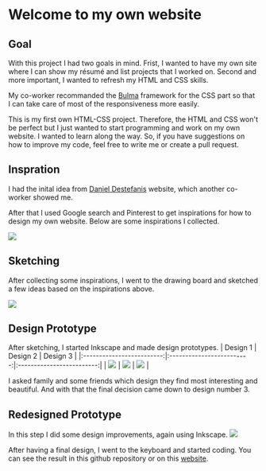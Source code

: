 # Welcome to my own website

## Goal
With this project I had two goals in mind. Frist, I wanted to have my own site where I can show my résumé and list projects that I worked on. Second and more important, I wanted to refresh my HTML and CSS skills.

My co-worker recommanded the [Bulma](https://bulma.io) framework for the CSS part so that I can take care of most of the responsiveness more easily.

This is my first own HTML-CSS project. Therefore, the HTML and CSS won't be perfect but I just wanted to start programming and work on my own website. I wanted to learn along the way. So, if you have suggestions on how to improve my code, feel free to write me or create a pull request.

## Inspration
I had the inital idea from [Daniel Destefanis](http://danielrd.com) website, which another co-worker showed me.

After that I used Google search and Pinterest to get inspirations for how to design my own website. Below are some inspirations I collected.

![](process/01_inspiration.png)

## Sketching
After collecting some inspirations, I went to the drawing board and sketched a few ideas based on the inspirations above.

![](process/02_sketching.jpg)

## Design Prototype
After sketching, I started Inkscape and made design prototypes.
| Design 1                 | Design 2                  | Design 3                 |
|:-------------------------:|:-------------------------:|:-------------------------:|
| ![](process/03_design_prototype_1.png) | ![](process/03_design_prototype_2.png) | ![](process/03_design_prototype_3.png) |

I asked family and some friends which design they find most interesting and beautiful. And with that the final decision came down to design number 3.

## Redesigned Prototype
In this step I did some design improvements, again using Inkscape.
![](process/04_redesigned_prototype.png)

After having a final design, I went to the keyboard and started coding. You can see the result in this github repository or on this [website](http:kmltkc.de).
